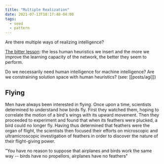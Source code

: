```yaml
---
title: "Multiple Realization"
date: 2021-07-13T18:17:48-04:00
tags:
  - seed
  - pattern
---
```


Are there multiple ways of realizing intelligence?

[The bitter lesson](http://www.incompleteideas.net/IncIdeas/BitterLesson.html): the less human heuristics we insert and the more we improve the learning capacity of the network, the better they seem to perform.

Do we necessarily need human intelligence for machine intelligence? Are we constraining solution space with human heuristics? (see: [[posts/agi]])

## Flying

Men have always been interested in flying. Once upon a time, scientists determined to understand how birds fly. First they watched them, hoping to correlate the motion of a bird's wings with its upward movement. Then they proceeded to experiment and found that when its feathers were plucked, a bird could no longer fly. Having thus determined that feathers were the organ of flight, the scientists then focused their efforts on microscopic and ultramicroscopic investigation of feathers in order to discover the nature of their flight-giving power.

"You have no reason to suppose that airplanes and birds work the same way -- birds have no propellors, airplanes have no feathers"

